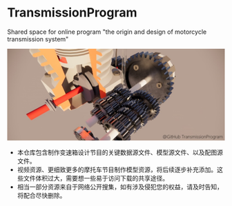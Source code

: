 # TransmissionProgram
Shared space for online program "the origin and design of motorcycle transmission system"

<img src="cover-image.jpeg"/>

- 本仓库包含制作变速箱设计节目的关键数据源文件、模型源文件、以及配图源文件。
- 视频资源、更细致更多的摩托车节目制作模型资源，将后续逐步补充添加。这些文件体积过大，需要想一些易于访问下载的共享途径。
- 相当一部分资源来自于网络公开搜集，如有涉及侵犯您的权益，请及时告知，将配合尽快删除。
